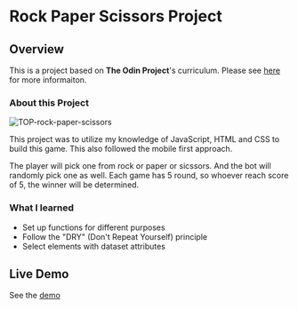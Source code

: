 # Rock Paper Scissors Project

## Overview

This is a project based on **The Odin Project**'s curriculum. Please see [here](https://www.theodinproject.com/paths/foundations/courses/foundations/lessons/rock-paper-scissors) for more informaiton.

### About this Project

![TOP-rock-paper-scissors](https://user-images.githubusercontent.com/35031228/138611603-a1dd0a0a-b48b-4caf-84a6-e2e77d6219b3.png)

This project was to utilize my knowledge of JavaScript, HTML and CSS to build this game. This also followed the mobile first approach.

The player will pick one from rock or paper or sicssors. And the bot will randomly pick one as well. Each game has 5 round, so whoever reach score of 5, the winner will be determined.

### What I learned

- Set up functions for different purposes
- Follow the "DRY" (Don't Repeat Yourself) principle
- Select elements with dataset attributes

## Live Demo

See the [demo](https://victoriacheng15.github.io/TOP-rock-paper-scissors/)
